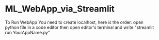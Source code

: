 # ML_WebApp_via_Streamlit

To Run WebApp You need to create localhost, here is the order:
open python file in a code editor then open editor's terminal and write "streamlit run YourAppName.py"
